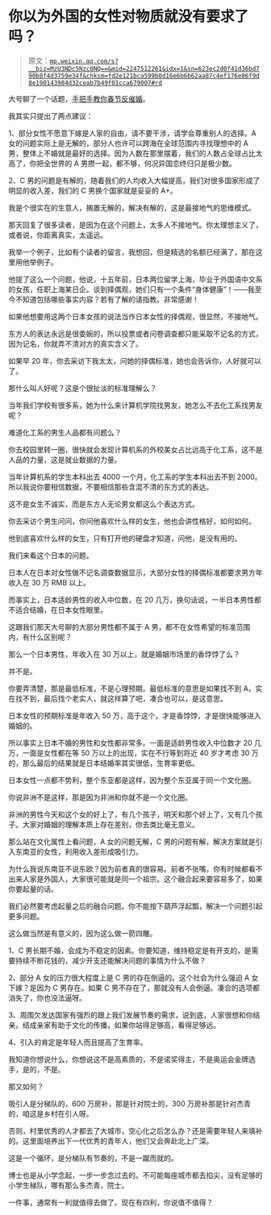 # 你以为外国的女性对物质就没有要求了吗？

> 原文：[`mp.weixin.qq.com/s?__biz=MzU3NDc5Nzc0NQ==&mid=2247512261&idx=1&sn=623ec2d0f41d36bd790b8f4d3759e34f&chksm=fd2e121bca599b0d16e6b6b62aa87c4ef176e86f9d8e190143984d32ceab7b49f01cca679007#rd`](http://mp.weixin.qq.com/s?__biz=MzU3NDc5Nzc0NQ==&mid=2247512261&idx=1&sn=623ec2d0f41d36bd790b8f4d3759e34f&chksm=fd2e121bca599b0d16e6b6b62aa87c4ef176e86f9d8e190143984d32ceab7b49f01cca679007#rd)

大号聊了一个话题，[手把手教你春节反催婚](http://mp.weixin.qq.com/s?__biz=MzU0MjYwNDU2Mw==&mid=2247503598&idx=1&sn=cd143b9f1ecaf9cbbbc75b733ba3f20d&chksm=fb1aa292cc6d2b84afc5f87e515c270e3ef185928454eb889dad6e4452df0aaa9ef9108de972&scene=21#wechat_redirect)。

我其实只提出了两点建议： 

1、部分女性不愿意下嫁是人家的自由，请不要干涉，请学会尊重别人的选择。A 女的问题实际上是无解的，部分人也许可以跨海在全球范围内寻找理想中的 A 男，整体上不婚就是最好的选择。因为人数在那里摆着，我们的人数占全球占比太高了，你把全世界的 A 男攒一起，都不够，何况异国恋终归只是极少数。

2、C 男的问题是有解的，随着我们的人均收入大幅提高，我们对很多国家形成了明显的收入差，我们的 C 男换个国家就是妥妥的 A+。 

我是个很实在的生意人，搁置无解的，解决有解的，这是最接地气的思维模式。 

那天回复了很多读者，是因为在这个问题上，太多人不接地气。你太理想主义了，或者说，你距离真实，太遥远。 

我举一个例子，比如有个读者的留言，我想回，但是精选的名额已经满了，那在这里用他举例子。 

他提了这么一个问题，他说，十五年前，日本两位留学上海，毕业于外国语中文系的女孩，任职上海某日企。谈到择偶观，她们只有一个条件“身体健康”！——我至今不知道包括哪些事实内容？若有了解的请指教。非常感谢！

如果他想要用这两个日本女孩的说法当作日本女性的择偶观，很显然，不接地气。 

东方人的表达永远是很委婉的，所以投票或者问卷调查都只能采取不记名的方式，因为记名，你就弄不清对方的真实含义了。 

如果早 20 年，你去采访下我太太，问她的择偶标准，她也会告诉你，人好就可以了。 

那什么叫人好呢？这是个很扯淡的标准理解么？ 

当年我们学校有很多系，她为什么来计算机学院找男友，她怎么不去化工系找男友呢？ 

难道化工系的男生人品都有问题么？ 

你去校园里转一圈，很快就会发现计算机系的外校美女占比远高于化工系，这不是人品的力量，这是就业数据的力量。

当年计算机系的学生本科出去 4000 一个月，化工系的学生本科出去不到 2000。所以我说你要相信数据，不要相信那些含混不清的东方式的表达。

这不是女生不诚实，而是东方人无论男女都这么个表达方式。

你去采访个男生问问，你问他喜欢什么样的女生，他也会讲性格好，如何如何。

他到底喜欢什么样的女生，只有打开他的硬盘才知道，问他，是没有用的。

我们来看这个日本的问题。 

日本人在日本对女性做不记名调查数据显示，大部分女性的择偶标准都要求男方年收入在 30 万 RMB 以上。

而事实上，日本适龄男性的收入中位数，在 20 几万，换句话说，一半日本男性都不适合结婚，在日本女性眼里。 

这跟我们那天大号聊的大部分男性都不属于 A 男，都不在女性希望的标准范围内，有什么区别呢？ 

那么一个日本男性，年收入在 30 万以上，就是婚姻市场里的香饽饽了么？ 

并不是。

你要弄清楚，那是最低标准，不是心理预期。最低标准的意思是如果找不到 A，实在找不到，最后找个老实人，就这样算了吧，凑合也可以，是这意思。

日本女性的预期标准是年收入 50 万，高于这个，才是香饽饽，才是很快能够进入婚姻的。 

所以事实上日本不婚的男性和女性都非常多。一面是适龄男性收入中位数才 20 几万，一面是女性都在等 50 万以上的出现，实在不行等到将近 40 岁才考虑 30 万的，那么最后的结果就是日本结婚率其实很低，生育率更低。

日本女性一点都不势利，整个东亚都是这样，因为整个东亚属于同一个文化圈。 

你说非洲不是这样，那是因为非洲和你就不是一个文化圈。 

非洲的男性今天和这个女的好上了，有几个孩子，明天和那个好上了，又有几个孩子。大家对婚姻的理解本质上存在差别，你去类比毫无意义。 

那么站在文化属性上看问题，A 女的问题无解，C 男的问题有解，解决方案就是引入东南亚的女性，利用收入差形成吸引力。 

为什么我说东南亚不说东欧？因为前者真的很容易。前者不张嘴，你有时候都看不出来人家是外国人，大家很可能就是同一个祖宗。这个融合起来要容易多了，如果你要起量的话。 

我们必然要考虑起量之后的融合问题。你不能按下葫芦浮起瓢，解决一个问题引起更多问题。

这么做当然是有意义的，因为这么做一箭四雕。 

1、C 男长期不婚，会成为不稳定的因素。你要知道，维持稳定是有开支的，是需要持续不断花钱的，减少开支还能解决问题的事情为什么不做？

2、部分 A 女的压力很大程度上是 C 男的存在倒逼的。这个社会为什么强迫 A 女下嫁？是因为 C 男存在。如果 C 男不存在了，那就没有人会倒逼。凑合的选项都消失了，你也没法逼呀。

3、周围欠发达国家有强烈的跟上我们发展节奏的需求，说到底，人家很想和你结亲。结成亲家有助于文化的传播，如果你站得足够高，看得足够远。

4、引入的肯定是年轻人而且提高了生育率。 

我知道你想说什么，你想说这不是高素质的，不是诺奖得主，不是奥运会金牌选手，是的，不是。 

那又如何？

吸引人是分梯队的，600 万房补，那是针对院士的，300 万房补那是针对杰青的，咱这是乡村在引人呀。

否则，村里优秀的人才都去了大城市，空心化之后怎么办？还是需要年轻人来填补的。这里面培养出下一代优秀的青年人，他们又会奔赴北上广深。

这是一个循环，是分梯队有节奏的，不是一蹴而就的。 

博士也是从小学念起，一步一步念过去的。不可能每座城市都去掐尖，没有足够的小学生梯队，哪有那么多杰青，院士。 

一件事，通常有一利就值得去做了。现在有四利，你说值不值得？